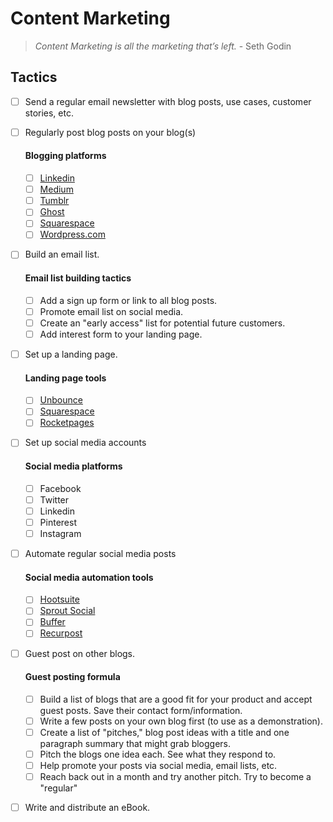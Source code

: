 # Content Marketing

> _Content Marketing is all the marketing that’s left._ - Seth Godin

## Tactics

- [ ] Send a regular email newsletter with blog posts, use cases, customer stories, etc.
- [ ] Regularly post blog posts on your blog(s)

  #### Blogging platforms
  - [ ] [Linkedin](https://www.linkedin.com/post/new)
  - [ ] [Medium](https://medium.com/new-story)
  - [ ] [Tumblr](https://www.tumblr.com/)
  - [ ] [Ghost](https://ghost.org/)
  - [ ] [Squarespace](https://www.squarespace.com/)
  - [ ] [Wordpress.com](https://wordpress.org/)

- [ ] Build an email list.

  #### Email list building tactics
  - [ ] Add a sign up form or link to all blog posts.
  - [ ] Promote email list on social media.
  - [ ] Create an "early access" list for potential future customers.
  - [ ] Add interest form to your landing page.
  
- [ ] Set up a landing page.

  #### Landing page tools
  - [ ] [Unbounce](https://unbounce.com/)
  - [ ] [Squarespace](https://www.squarespace.com/)
  - [ ] [Rocketpages](http://www.rocketpages.net/)

- [ ] Set up social media accounts

  #### Social media platforms
  - [ ] Facebook
  - [ ] Twitter
  - [ ] Linkedin
  - [ ] Pinterest
  - [ ] Instagram
  
- [ ] Automate regular social media posts

  #### Social media automation tools
  - [ ] [Hootsuite](https://hootsuite.com/)
  - [ ] [Sprout Social](https://sproutsocial.com/)
  - [ ] [Buffer](https://buffer.com/)
  - [ ] [Recurpost](https://recurpost.com/)

- [ ] Guest post on other blogs.

  #### Guest posting formula
  - [ ] Build a list of blogs that are a good fit for your product and accept guest posts. Save their contact form/information.
  - [ ] Write a few posts on your own blog first (to use as a demonstration).
  - [ ] Create a list of "pitches," blog post ideas with a title and one paragraph summary that might grab bloggers.
  - [ ] Pitch the blogs one idea each. See what they respond to.
  - [ ] Help promote your posts via social media, email lists, etc.
  - [ ] Reach back out in a month and try another pitch. Try to become a "regular"

- [ ] Write and distribute an eBook.
